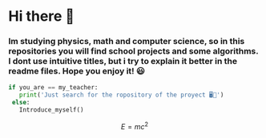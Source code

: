 
# Hi there 👋
### Im studying physics, math and computer science, so in this repositories you will find school projects and some algorithms. I dont use intuitive titles, but i try to explain it better in the readme files. Hope you enjoy it! 😃

```python
if you_are == my_teacher:
   print('Just search for the ropository of the proyect 🖥💯')
 else:
   Introduce_myself()
```
  

$$E=mc^2$$
